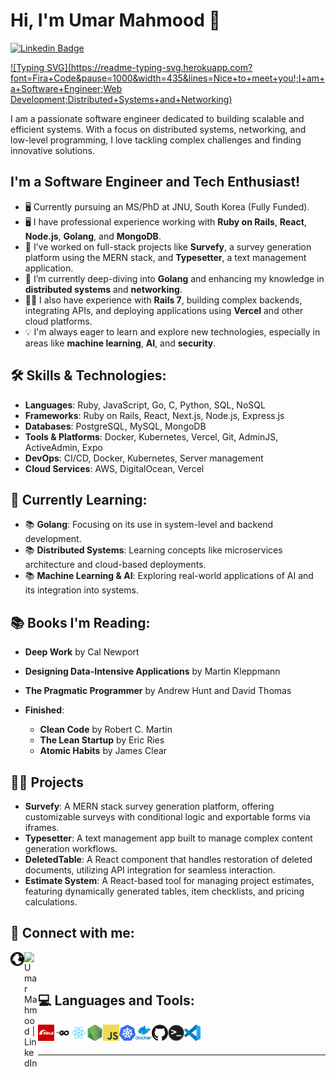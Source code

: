 # Hi, I'm Umar Mahmood 👋

[![Linkedin Badge](https://img.shields.io/badge/-LinkedIn-0e76a8?style=flat-square&logo=Linkedin&logoColor=white)](https://www.linkedin.com/in/umar-mahmood)

[![Typing SVG](https://readme-typing-svg.herokuapp.com?font=Fira+Code&pause=1000&width=435&lines=Nice+to+meet+you!;I+am+a+Software+Engineer;Web Development;Distributed+Systems+and+Networking)](https://git.io/typing-svg)

I am a passionate software engineer dedicated to building scalable and efficient systems. With a focus on distributed systems, networking, and low-level programming, I love tackling complex challenges and finding innovative solutions.

## I'm a Software Engineer and Tech Enthusiast!

- 🖥️ Currently pursuing an MS/PhD at JNU, South Korea (Fully Funded).
- 🖥️ I have professional experience working with **Ruby on Rails**, **React**, **Node.js**, **Golang**, and **MongoDB**.
- 💼 I’ve worked on full-stack projects like **Survefy**, a survey generation platform using the MERN stack, and **Typesetter**, a text management application.
- 🌱 I’m currently deep-diving into **Golang** and enhancing my knowledge in **distributed systems** and **networking**.
- 🧑‍💻 I also have experience with **Rails 7**, building complex backends, integrating APIs, and deploying applications using **Vercel** and other cloud platforms.
- 💡 I'm always eager to learn and explore new technologies, especially in areas like **machine learning**, **AI**, and **security**.

## 🛠️ Skills & Technologies:

- **Languages**: Ruby, JavaScript, Go, C, Python, SQL, NoSQL
- **Frameworks**: Ruby on Rails, React, Next.js, Node.js, Express.js
- **Databases**: PostgreSQL, MySQL, MongoDB
- **Tools & Platforms**: Docker, Kubernetes, Vercel, Git, AdminJS, ActiveAdmin, Expo
- **DevOps**: CI/CD, Docker, Kubernetes, Server management
- **Cloud Services**: AWS, DigitalOcean, Vercel

## 📝 Currently Learning:

- 📚 **Golang**: Focusing on its use in system-level and backend development.
- 📚 **Distributed Systems**: Learning concepts like microservices architecture and cloud-based deployments.
- 📚 **Machine Learning & AI**: Exploring real-world applications of AI and its integration into systems.

## 📚 Books I'm Reading:

- **Deep Work** by Cal Newport
- **Designing Data-Intensive Applications** by Martin Kleppmann
- **The Pragmatic Programmer** by Andrew Hunt and David Thomas

- **Finished**:
  - **Clean Code** by Robert C. Martin
  - **The Lean Startup** by Eric Ries
  - **Atomic Habits** by James Clear

## 👨‍💻 Projects

- **Survefy**: A MERN stack survey generation platform, offering customizable surveys with conditional logic and exportable forms via iframes.
- **Typesetter**: A text management app built to manage complex content generation workflows.
- **DeletedTable**: A React component that handles restoration of deleted documents, utilizing API integration for seamless interaction.
- **Estimate System**: A React-based tool for managing project estimates, featuring dynamically generated tables, item checklists, and pricing calculations.

## 🔗 Connect with me:

[<img align="left" alt="Website" width="22px" src="https://raw.githubusercontent.com/iconic/open-iconic/master/svg/globe.svg" />][website]
[<img align="left" alt="Umar Mahmood | LinkedIn" width="22px" src="https://cdn.jsdelivr.net/npm/simple-icons@v3/icons/linkedin.svg" />][linkedin]

<br />
<br />

## 💻 Languages and Tools:

[<img align="left" alt="Ruby on Rails" width="26px" src="https://raw.githubusercontent.com/github/explore/80688e429a7d4ef2fca1e82350fe8e3517d3494d/topics/rails/rails.png" />][website]
[<img align="left" alt="Go" width="26px" src="https://raw.githubusercontent.com/github/explore/6f7c4f69e4b8a90d90380b1e09314ffb1c373b73/topics/go/go.png" />][website]
[<img align="left" alt="React" width="26px" src="https://raw.githubusercontent.com/github/explore/80688e429a7d4ef2fca1e82350fe8e3517d3494d/topics/react/react.png" />][website]
[<img align="left" alt="Node.js" width="26px" src="https://raw.githubusercontent.com/github/explore/80688e429a7d4ef2fca1e82350fe8e3517d3494d/topics/nodejs/nodejs.png" />][website]
[<img align="left" alt="JavaScript" width="26px" src="https://raw.githubusercontent.com/github/explore/80688e429a7d4ef2fca1e82350fe8e3517d3494d/topics/javascript/javascript.png" />][website]
[<img align="left" alt="Kubernetes" width="26px" src="https://raw.githubusercontent.com/github/explore/5f8e71d74db0d6d87e3f19b6359a4a7868cc12d7/topics/kubernetes/kubernetes.png" />][website]
[<img align="left" alt="Docker" width="26px" src="https://raw.githubusercontent.com/github/explore/5f8e71d74db0d6d87e3f19b6359a4a7868cc12d7/topics/docker/docker.png" />][website]
[<img align="left" alt="GitHub" width="26px" src="https://raw.githubusercontent.com/github/explore/78df643247d429f6cc873026c0622819ad797942/topics/github/github.png" />][website]
[<img align="left" alt="Terminal" width="26px" src="https://raw.githubusercontent.com/github/explore/80688e429a7d4ef2fca1e82350fe8e3517d3494d/topics/terminal/terminal.png" />][website]
[<img align="left" alt="Visual Studio Code" width="26px" src="https://raw.githubusercontent.com/github/explore/80688e429a7d4ef2fca1e82350fe8e3517d3494d/topics/visual-studio-code/visual-studio-code.png" />][website]

<br />
<br />

---

[website]: https://example.com
[linkedin]: https://www.linkedin.com/in/umar-mahmood
